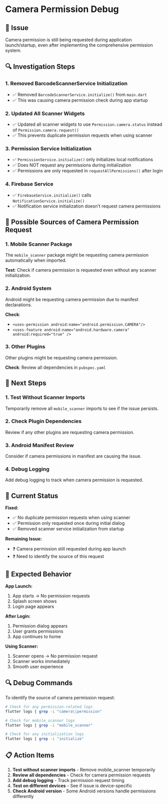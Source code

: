 # Camera Permission Debug

## 🎯 Issue
Camera permission is still being requested during application launch/startup, even after implementing the comprehensive permission system.

## 🔍 Investigation Steps

### **1. Removed BarcodeScannerService Initialization**
- ✅ Removed `BarcodeScannerService.initialize()` from `main.dart`
- ✅ This was causing camera permission check during app startup

### **2. Updated All Scanner Widgets**
- ✅ Updated all scanner widgets to use `Permission.camera.status` instead of `Permission.camera.request()`
- ✅ This prevents duplicate permission requests when using scanner

### **3. Permission Service Initialization**
- ✅ `PermissionService.initialize()` only initializes local notifications
- ✅ Does NOT request any permissions during initialization
- ✅ Permissions are only requested in `requestAllPermissions()` after login

### **4. Firebase Service**
- ✅ `FirebaseService.initialize()` calls `NotificationService.initialize()`
- ✅ Notification service initialization doesn't request camera permissions

## 🚨 Possible Sources of Camera Permission Request

### **1. Mobile Scanner Package**
The `mobile_scanner` package might be requesting camera permission automatically when imported.

**Test**: Check if camera permission is requested even without any scanner initialization.

### **2. Android System**
Android might be requesting camera permission due to manifest declarations.

**Check**: 
- `<uses-permission android:name="android.permission.CAMERA"/>`
- `<uses-feature android:name="android.hardware.camera" android:required="true" />`

### **3. Other Plugins**
Other plugins might be requesting camera permission.

**Check**: Review all dependencies in `pubspec.yaml`

## 🔧 Next Steps

### **1. Test Without Scanner Imports**
Temporarily remove all `mobile_scanner` imports to see if the issue persists.

### **2. Check Plugin Dependencies**
Review if any other plugins are requesting camera permission.

### **3. Android Manifest Review**
Consider if camera permissions in manifest are causing the issue.

### **4. Debug Logging**
Add debug logging to track when camera permission is requested.

## 📱 Current Status

**Fixed:**
- ✅ No duplicate permission requests when using scanner
- ✅ Permission only requested once during initial dialog
- ✅ Removed scanner service initialization from startup

**Remaining Issue:**
- ❓ Camera permission still requested during app launch
- ❓ Need to identify the source of this request

## 🎯 Expected Behavior

**App Launch:**
1. App starts → No permission requests
2. Splash screen shows
3. Login page appears

**After Login:**
1. Permission dialog appears
2. User grants permissions
3. App continues to home

**Using Scanner:**
1. Scanner opens → No permission request
2. Scanner works immediately
3. Smooth user experience

## 🔍 Debug Commands

To identify the source of camera permission request:

```bash
# Check for any permission-related logs
flutter logs | grep -i "camera\|permission"

# Check for mobile_scanner logs
flutter logs | grep -i "mobile_scanner"

# Check for any initialization logs
flutter logs | grep -i "initialize"
```

## 📋 Action Items

1. **Test without scanner imports** - Remove mobile_scanner temporarily
2. **Review all dependencies** - Check for camera permission requests
3. **Add debug logging** - Track permission request timing
4. **Test on different devices** - See if issue is device-specific
5. **Check Android version** - Some Android versions handle permissions differently 